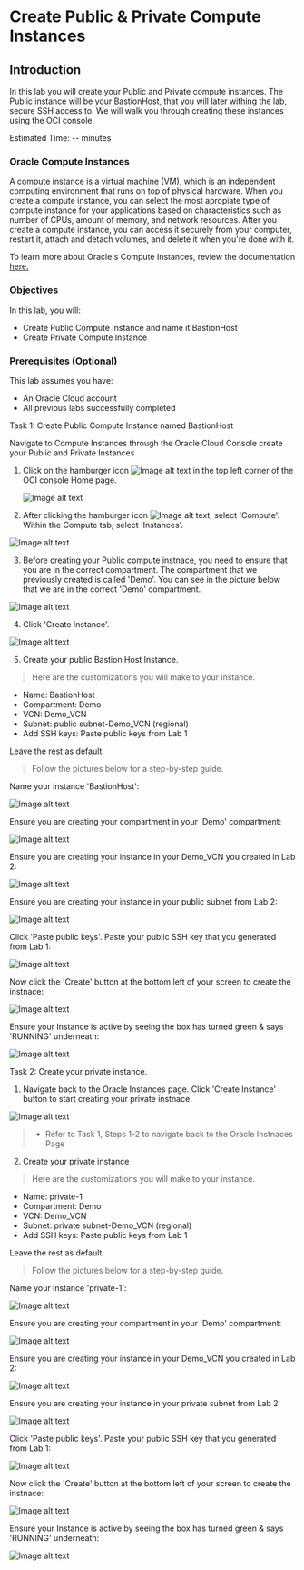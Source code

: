# Create Public & Private Compute Instances

## Introduction

In this lab you will create your Public and Private compute instances. The Public instance will be your BastionHost, that you will later withing the lab, secure SSH access to. We will walk you through creating these instances using the OCI console.

Estimated Time: -- minutes

### Oracle Compute Instances
A compute instance is a virtual machine (VM), which is an independent computing environment that runs on top of physical hardware. When you create a compute instance, you can select the most apropiate type of compute instance for your applications based on characteristics such as number of CPUs, amount of memory, and network resources. After you create a compute instance, you can access it securely from your computer, restart it, attach and detach volumes, and delete it when you're done with it. 

To learn more about Oracle's Compute Instances, review the documentation [here.](https://docs.oracle.com/en-us/iaas/compute-cloud-at-customer/topics/compute/compute-instances.htm#:~:text=Compute%20Cloud%40Customer%20lets%20you,are%20isolated%20from%20each%20other.) 

### Objectives


In this lab, you will:
* Create Public Compute Instance and name it BastionHost
* Create Private Compute Instance 

### Prerequisites (Optional)


This lab assumes you have:
* An Oracle Cloud account
* All previous labs successfully completed



Task 1: Create Public Compute Instance named BastionHost

Navigate to Compute Instances through the Oracle Cloud Console create your Public and Private Instances

1. Click on the hamburger icon ![Image alt text](images/sample2.png) in the top left corner of the OCI console Home page. 

	![Image alt text](images/Home.png)

	
2. After clicking the hamburger icon ![Image alt text](images/sample2.png), select 'Compute'. Within the Compute tab, select 'Instances'.

  ![Image alt text](images/ConsoleCompute.png)

3. Before creating your Public compute instnace, you need to ensure that you are in the correct compartment. The compartment that we previously created is called 'Demo'. You can see in the picture below that we are in the correct 'Demo' compartment.

![Image alt text](images/ConsoleCompartment.png)

4. Click 'Create Instance'.

![Image alt text](images/CreateInstance.png)

5. Create your public Bastion Host Instance. 

> Here are the customizations you will make to your instance.

* Name: BastionHost
* Compartment: Demo
* VCN: Demo_VCN
* Subnet: public subnet-Demo_VCN (regional)
* Add SSH keys: Paste public keys from Lab 1

Leave the rest as default.

>Follow the pictures below for a step-by-step guide.


Name your instance 'BastionHost':

![Image alt text](images/1BastionHost.png)

Ensure you are creating your compartment in your 'Demo' compartment:

![Image alt text](images/DemoCompartment.png)

Ensure you are creating your instance in your Demo_VCN you created in Lab 2:

![Image alt text](images/VCNinDemo.png)

Ensure you are creating your instance in your public subnet from Lab 2:

![Image alt text](images/PubSub.png)

Click 'Paste public keys'. Paste your public SSH key that you generated from Lab 1:

![Image alt text](images/PubSSH.png)

Now click the 'Create' button at the bottom left of your screen to create the instnace:

![Image alt text](images/CreateCompInstance.png)

Ensure your Instance is active by seeing the box has turned green & says 'RUNNING' underneath:

![Image alt text](images/FinishedBastionHost.png)

Task 2: Create your private instance.

1. Navigate back to the Oracle Instances page. Click 'Create Instance' button to start creating your private instnace.

![Image alt text](images/PrivCreateInstance.png)

>* Refer to Task 1, Steps 1-2 to navigate back to the Oracle Instnaces Page

2. Create your private instance

> Here are the customizations you will make to your instance.

* Name: private-1
* Compartment: Demo
* VCN: Demo_VCN
* Subnet: private subnet-Demo_VCN (regional)
* Add SSH keys: Paste public keys from Lab 1

Leave the rest as default.

>Follow the pictures below for a step-by-step guide.

Name your instance 'private-1':

![Image alt text](images/1PrivName.png)

Ensure you are creating your compartment in your 'Demo' compartment:

![Image alt text](images/PrivDemoComp.png)

Ensure you are creating your instance in your Demo_VCN you created in Lab 2:

![Image alt text](images/PrivVCN.png)

Ensure you are creating your instance in your private subnet from Lab 2:

![Image alt text](images/PrivSub.png)

Click 'Paste public keys'. Paste your public SSH key that you generated from Lab 1:

![Image alt text](images/PrivSSH.png)

Now click the 'Create' button at the bottom left of your screen to create the instnace:

![Image alt text](images/PrivCreate.png)

Ensure your Instance is active by seeing the box has turned green & says 'RUNNING' underneath:

![Image alt text](images/PrivFinished.png)